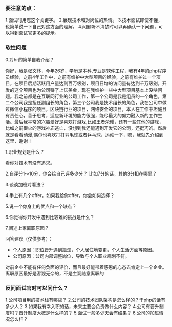 ### 要注意的点：

1.面试时用您这个关键字。
2.展现技术和对岗位的热情。
3.技术面试即使不懂，也简单说一下自己对这方面的理解。
4.问题听不清楚时可以再确认一下问题，可以得到面试官更多的提示。







### 软性问题

0.对hr的简单自我介绍？

你好，我是张文林，今年26岁，学历是本科,专业是软件工程，我有4年的php程序员经验，之前4年工作中，之前有维护中大型项目的经验，之前有维护过一个项目，在项目后期活跃用户量达到百万级别，项目日均的访问量有达到千万级别，开发的这个项目也为公司赚了上亿美金，现在我维护一些中大型项目基本上没啥问题。我之前都是在互联网行业的公司工作，第一个公司是我是组员的一个角色，第二个公司我是担任副组长的角色，第三个公司我是技术组长的角色，我在公司中做过微信小程序的项目，区块链行业的项目，网络安全的项目，本人在工作中坦诚且有责任心，善于思考，适应新环境的能力很强，能尽最大的努力融入新的工作生活。最后我平常的兴趣爱好是喜欢打游戏,比如王者荣耀，还有一些其他的游戏，比如之前很火的游戏神庙逃亡，没想到我还能遇到开发它的公司，还挺巧的。然后就是看看动漫,偶尔也喜欢打打羽毛球或者乒乓球，运动一下，嗯，我就先介绍到这里，谢谢！







1.职业规划是什么？

看你对技术有没有追求。

2.自评分1～10分，你会给自己评多少分？ 比如7分的话，其他3分扣在哪里？

3.谈谈加班对看法？

4.手上有几个offer，如果我给你offer，你会如何选择？

5.说一个你身上的优点和一个缺点？

6.你觉得你开发中遇到比较难的挑战是什么？

7.阐述上家离职原因？

回答建议（仅供参考）：

- 个人原因：职位晋升遇到瓶颈，个人居住地变更，个人生活方面等原因。
- 公司原因：公司内部调整岗位，导致与个人职业规划不符。

对前企业不能有任何负面的评价，而且最好能带着感恩的心态去肯定上一个企业。
离职原因最好是客观无奈的，不是主观随意离职的





### 反问面试官时可以问什么？

1.公司项目用的技术栈有哪些？
2.公司的技术团队架构是怎么样的？干php的话有多少人？
3.如果我有幸入职的话，未来主要会负责做什么内容？
4.公司有晋升制度吗？晋升制度大概是什么样的？
5.面试一般多少天会有结果？
6.公司的加班情况怎么样？


